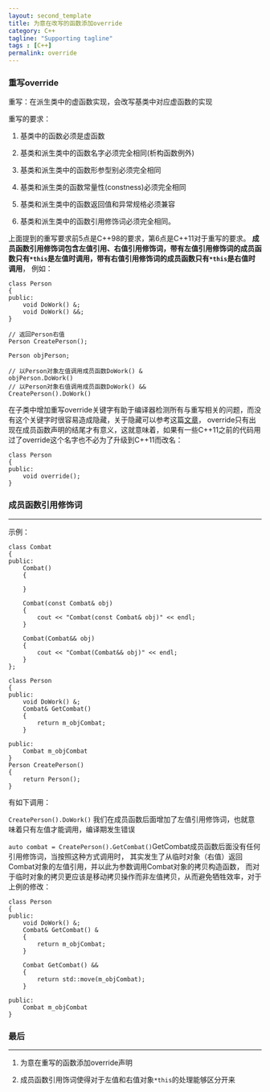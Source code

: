 ```yaml
---
layout: second_template
title: 为意在改写的函数添加override
category: C++
tagline: "Supporting tagline"
tags : [C++]
permalink: override
---
```

[hide]:/overload&override&hide


### 重写override

重写：在派生类中的虚函数实现，会改写基类中对应虚函数的实现

重写的要求：

1. 基类中的函数必须是虚函数

2. 基类和派生类中的函数名字必须完全相同(析构函数例外)

3. 基类和派生类中的函数形参型别必须完全相同

4. 基类和派生类的函数常量性(constness)必须完全相同

5. 基类和派生类中的函数返回值和异常规格必须兼容

6. 基类和派生类中的函数引用修饰词必须完全相同。


上面提到的重写要求前5点是C++98的要求，第6点是C++11对于重写的要求。
**成员函数引用修饰词包含左值引用、右值引用修饰词，带有左值引用修饰词的成员函数只有`*this`是左值时调用，带有右值引用修饰词的成员函数只有`*this`是右值时调用**， 
例如：

	class Person
	{
	public:
		void DoWork() &;
		void DoWork() &&;
	}
	
	// 返回Person右值
	Person CreatePerson();
	
	Person objPerson;
	
	// 以Person对象左值调用成员函数DoWork() &
	objPerson.DoWork()
	// 以Person对象右值调用成员函数DoWork() &&
	CreatePerson().DoWork()

在子类中增加重写override关键字有助于编译器检测所有与重写相关的问题，而没有这个关键字时很容易造成隐藏，关于隐藏可以参考这篇[文章][hide]，
override只有出现在成员函数声明的结尾才有意义，这就意味着，如果有一些C++11之前的代码用过了override这个名字也不必为了升级到C++11而改名：

	class Person
	{
	public:
		void override();
	}

### 成员函数引用修饰词
--------------------------------------------------

示例：

	class Combat
	{
	public:
		Combat()
		{
	
		}
	
		Combat(const Combat& obj)
		{
			cout << "Combat(const Combat& obj)" << endl;
		}
	
		Combat(Combat&& obj)
		{
			cout << "Combat(Combat&& obj)" << endl;
		}
	};
	
	class Person 
	{
	public:
		void DoWork() &;
		Combat& GetCombat()
		{
			return m_objCombat;
		}
	
	public:
		Combat m_objCombat
	}
	Person CreatePerson()
	{
		return Person();
	}

有如下调用：

`CreatePerson().DoWork()` 我们在成员函数后面增加了左值引用修饰词，也就意味着只有左值才能调用，编译期发生错误

`auto combat = CreatePerson().GetCombat()`GetCombat成员函数后面没有任何引用修饰词，当按照这种方式调用时，
其实发生了从临时对象（右值）返回Combat对象的左值引用，并以此为参数调用Combat对象的拷贝构造函数，
而对于临时对象的拷贝更应该是移动拷贝操作而非左值拷贝，从而避免牺牲效率，对于上例的修改：

	class Person
	{
	public:
		void DoWork() &;
		Combat& GetCombat() &
		{
			return m_objCombat;
		}
	
		Combat GetCombat() &&
		{
			return std::move(m_objCombat);
		}
	
	public:
		Combat m_objCombat
	}

### 最后
--------------------------------------------------

1. 为意在重写的函数添加override声明

2. 成员函数引用饰词使得对于左值和右值对象`*this`的处理能够区分开来


